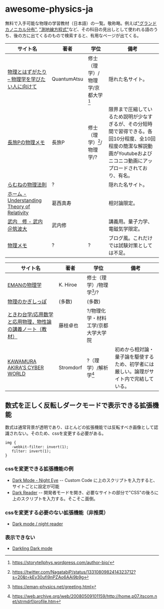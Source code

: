 # awesome-physics-ja

無料で入手可能な物理の学習教材（日本語）の一覧。敬称略。例えば["グランドカノニカル分布"](https://www.google.com/search?q=%E3%82%B0%E3%83%A9%E3%83%B3%E3%83%89%E3%82%AB%E3%83%8E%E3%83%8B%E3%82%AB%E3%83%AB%E5%88%86%E5%B8%83), ["測地線方程式"](https://www.google.com/search?q=%E6%B8%AC%E5%9C%B0%E7%B7%9A%E6%96%B9%E7%A8%8B%E5%BC%8F)など、その科目の見出しとして使われる語のうち、後の方に出てくるのもので検索すると、有用なページが出てくる。

| サイト名                                                                                                 | 著者        | 学位                             | 備考                                                                                                                                                                      |
| -------------------------------------------------------------------------------------------------------- | ----------- | -------------------------------- | ------------------------------------------------------------------------------------------------------------------------------------------------------------------------- |
| [物理とはずがたり – 物理学を学びたい人に向けて](https://storytellphys.wordpress.com/)                    | QuantumAtsu | 修士（理学）/物理学/京都大学[^4] | 隠れた名サイト。                                                                                                                                                          |
| [長旅Pの物理メモ](https://nagatabi-p.jimdofree.com/)                                                     | 長旅P       | 修士（理学）[^2]/物理学/?        | 限界まで圧縮しているため説明が少なすぎるが、その分短時間で習得できる。各回10分程度、全10回程度の簡潔な解説動画がYoutubeおよびニコニコ動画にアップロードされており、有名。 |
| [らむねの物理法則](https://ramune-physics.blogspot.com/p/index.html)                                     | ?           |                                  | 隠れた名サイト。                                                                                                                                                          |
| [ホーム - Understanding Theory of Relativity](https://home.hirosaki-u.ac.jp/relativity/)                 | 葛西真寿    |                                  | 相対論限定。                                                                                                                                                              |
| [武内　修 - 武内＠筑波大](https://dora.bk.tsukuba.ac.jp/~takeuchi/?%E6%AD%A6%E5%86%85%E3%80%80%E4%BF%AE) | 武内修      |                                  | 講義用。量子力学、電磁気学限定。                                                                                                                                                                  |
| [物理メモ](https://butsurimemo.com/)                                                                     | ?           | ?                                | ブログ風。これだけでは試験対策としては不足。                                                                                                                                |

| サイト名                                                                                                                | 著者      | 学位                                | 備考                                                                                   |
| ----------------------------------------------------------------------------------------------------------------------- | --------- | ----------------------------------- | -------------------------------------------------------------------------------------- |
| [EMANの物理学](https://eman-physics.net/)                                                                               | K. Hiroe  | 修士（理学）/物理学[^1]/?           |                                                                                        |
| [物理のかぎしっぽ](http://hooktail.sub.jp/)                                                                             | (多数)    | (多数)                              |                                                                                        |
| [ときわ台学/応用数学と応用物理，物性論の講義ノート（教材）](http://www.f-denshi.com/)                                   | 藤枝卓也  | ?/物理化学・材料工学/京都大学大学院 |                                                                                        |
| [KAWAMURA AKIRA'S CYBER WORLD](https://web.archive.org/web/20210512013149/http://home.p07.itscom.net/strmdrf/index.htm) | Stromdorf | ?（理学）/解析学[^3]                | 初めから相対論・量子論を駆使するため、初学者には厳しい。論理がサイト内で完結している。 |

[^1]: <https://eman-physics.net/greeting.html>
[^2]: <https://twitter.com/NagatabiP/status/1331080982414323712?s=20&t=kEy30ufi9nPZAo6AAi9b9g>
[^3]: <https://web.archive.org/web/20080509101159/http://home.p07.itscom.net/strmdrf/profile.htm>
[^4]: <https://storytellphys.wordpress.com/author-bio/>

## 数式を正しく反転しダークモードで表示できる拡張機能
数式は通常背景が透明であり、ほとんどの拡張機能では反転すべき画像として認識されない。そのため、cssを変更する必要がある。
```
img {
   -webkit-filter: invert(1);
   filter: invert(1);
}
```
### cssを変更できる拡張機能の例
- [Dark Mode - Night Eye](https://chrome.google.com/webstore/detail/dark-mode-night-eye/alncdjedloppbablonallfbkeiknmkdi)
-- Custom Code に上のスクリプトを入力すると、サイトごとに設定が可能
- [Dark Reader](https://chrome.google.com/webstore/detail/dark-reader/eimadpbcbfnmbkopoojfekhnkhdbieeh)
-- 開発者モードを開き、必要なサイトの部分で"CSS"の後ろに上のスクリプトを入力する。そこそこ面倒。
### cssを変更する必要のない拡張機能（非推奨）
- [Dark mode / night reader](https://chrome.google.com/webstore/detail/dark-mode-night-reader/hmafjphdklmdjfcnljjeonfpgafanjjc)
### 表示できない
- [Darkling Dark mode](https://chrome.google.com/webstore/detail/darkling-dark-mode/enofnamganfiiidbpcmcihkihfmfpobo)
<!---
- [Dark Mode](https://chrome.google.com/webstore/detail/dark-mode/dmghijelimhndkbmpgbldicpogfkceaj)
- [Super Dark Mode](https://chrome.google.com/webstore/detail/super-dark-mode/nlgphodeccebbcnkgmokeegopgpnjfkc/)
- [Dark Mode For Chrome]()
--->
